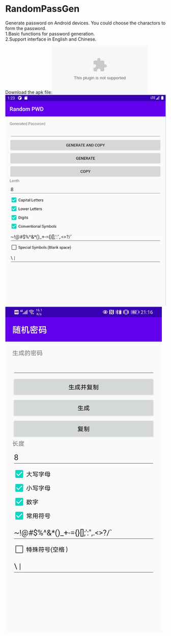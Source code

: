 # RandomPassGen
Generate password on Android devices. You could choose the charactors to form the password.<br>
1.Basic functions for password generation.<br>
2.Support interface in English and Chinese.<br>

Download the apk file:![apk file 20200621](https://github.com/dy21/RandomPassGen/blob/master/app/release/app-release.apk)
<br>
![image](https://github.com/dy21/RandomPassGen/blob/master/images/EnglishHMI20200621.png)
![image](https://github.com/dy21/RandomPassGen/blob/master/images/20200621211639.jpg)
